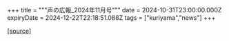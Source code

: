 +++
title = """声の広報_2024年11月号"""
date = 2024-10-31T23:00:00.000Z
expiryDate = 2024-12-22T22:18:51.088Z
tags = ["kuriyama","news"]
+++


[[source]](https://www.town.kuriyama.hokkaido.jp/site/koho/29277.html)
